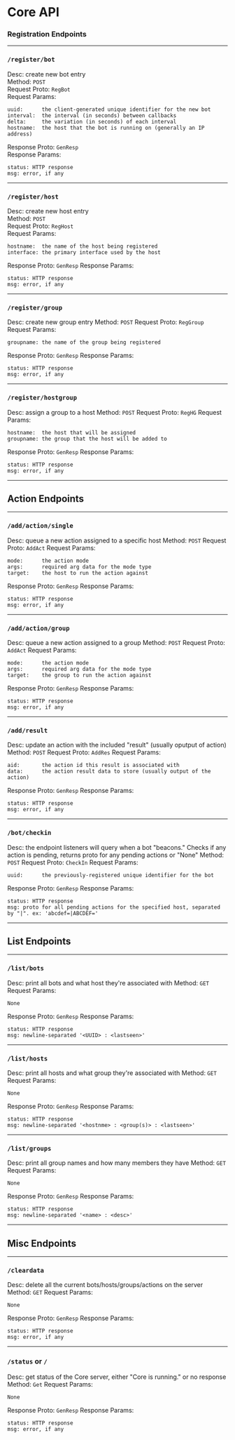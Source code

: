 # Core API 

### Registration Endpoints
---

### `/register/bot`
Desc: create new bot entry  
Method: `POST`  
Request Proto: `RegBot`  
Request Params:   
```
uuid:      the client-generated unique identifier for the new bot 
interval:  the interval (in seconds) between callbacks 
delta:     the variation (in seconds) of each interval 
hostname:  the host that the bot is running on (generally an IP address) 
```
Response Proto: `GenResp`  
Response Params:   
```
status: HTTP response
msg: error, if any
```

---

### `/register/host`
Desc: create new host entry  
Method: `POST`  
Request Proto: `RegHost`  
Request Params:   
```
hostname:  the name of the host being registered 
interface: the primary interface used by the host 
```
Response Proto: `GenResp`
Response Params: 
```
status: HTTP response
msg: error, if any
```

---

### `/register/group`
Desc: create new group entry
Method: `POST`
Request Proto: `RegGroup`
Request Params: 
```
groupname: the name of the group being registered 
```
Response Proto: `GenResp`
Response Params: 
```
status: HTTP response
msg: error, if any
```

---

### `/register/hostgroup`
Desc: assign a group to a host
Method: `POST`
Request Proto: `RegHG`
Request Params: 
```
hostname:  the host that will be assigned 
groupname: the group that the host will be added to 
```
Response Proto: `GenResp`
Response Params: 
```
status: HTTP response
msg: error, if any
```

---

## Action Endpoints

---

### `/add/action/single`	
Desc: queue a new action assigned to a specific host
Method: `POST`
Request Proto: `AddAct`
Request Params: 
```
mode:      the action mode 
args:      required arg data for the mode type 
target:    the host to run the action against 
```
Response Proto: `GenResp`
Response Params: 
```
status: HTTP response
msg: error, if any
```

---

### `/add/action/group`
Desc: queue a new action assigned to a group
Method: `POST`
Request Proto: `AddAct`
Request Params: 
```
mode:      the action mode 
args:      required arg data for the mode type
target:    the group to run the action against     
```
Response Proto: `GenResp`
Response Params: 
```
status: HTTP response
msg: error, if any
```

---

### `/add/result`
Desc: update an action with the included "result" (usually oputput of action)
Method: `POST`
Request Proto: `AddRes`
Request Params: 
```
aid:       the action id this result is associated with
data:      the action result data to store (usually output of the action)
```
Response Proto: `GenResp`
Response Params: 
```
status: HTTP response
msg: error, if any
```

---

### `/bot/checkin`
Desc: the endpoint listeners will query when a bot "beacons." Checks if any action is pending, returns proto for any pending actions or "None"
Method: `POST`
Request Proto: `CheckIn`
Request Params: 
```
uuid:      the previously-registered unique identifier for the bot 
```
Response Proto: `GenResp`
Response Params: 
```
status: HTTP response
msg: proto for all pending actions for the specified host, separated by "|". ex: 'abcdef=|ABCDEF='
```

---

## List Endpoints

---

### `/list/bots`	
Desc: print all bots and what host they're associated with
Method: `GET`
Request Params: 
```
None
```
Response Proto: `GenResp`
Response Params: 
```
status: HTTP response
msg: newline-separated '<UUID> : <lastseen>'
```

---

### `/list/hosts`
Desc: print all hosts and what group they're associated with
Method: `GET`
Request Params: 
```
None
```
Response Proto: `GenResp`
Response Params: 
```
status: HTTP response
msg: newline-separated '<hostnme> : <group(s)> : <lastseen>'
```

---

### `/list/groups`
Desc: print all group names and how many members they have
Method: `GET`
Request Params: 
```
None
```
Response Proto: `GenResp`
Response Params: 
```
status: HTTP response
msg: newline-separated '<name> : <desc>'
```

---

## Misc Endpoints

---

### `/cleardata`
Desc: delete all the current bots/hosts/groups/actions on the server
Method: `GET`
Request Params: 
```
None
```
Response Proto: `GenResp`
Response Params: 
```
status: HTTP response
msg: error, if any
```

---

### `/status` or `/`
Desc: get status of the Core server, either "Core is running." or no response
Method: `Get`
Request Params: 
```
None
```
Response Proto: `GenResp`
Response Params: 
```
status: HTTP response
msg: error, if any
```
